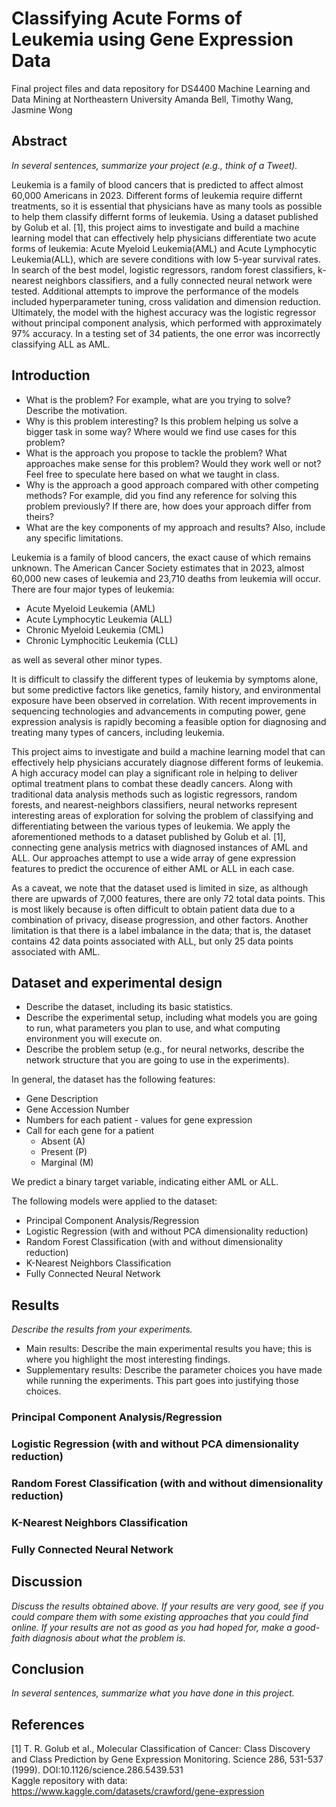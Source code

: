 # Classifying Acute Forms of Leukemia using Gene Expression Data
Final project files and data repository for DS4400 Machine Learning and Data Mining at Northeastern University
Amanda Bell, Timothy Wang, Jasmine Wong

## Abstract
_In several sentences, summarize your project (e.g., think of a Tweet)._

Leukemia is a family of blood cancers that is predicted to affect almost 60,000 Americans in 2023. Different forms of leukemia require differnt treatments, so it is essential that physicians have as many tools as possible to help them classify differnt forms of leukemia. Using a dataset published by Golub et al. [1], this project aims to investigate and build a machine learning model that can effectively help physicians differentiate two acute forms of leukemia: Acute Myeloid Leukemia(AML) and Acute Lymphocytic Leukemia(ALL), which are severe conditions with low 5-year survival rates. In search of the best model, logistic regressors, random forest classifiers, k-nearest neighbors classifiers, and a fully connected neural network were tested. Additional attempts to improve the performance of the models included hyperparameter tuning, cross validation and dimension reduction. Ultimately, the model with the highest accuracy was the logistic regressor without principal component analysis, which performed with approximately 97% accuracy. In a testing set of 34 patients, the one error was incorrectly classifying ALL as AML.

## Introduction
- What is the problem? For example, what are you trying to solve? Describe the motivation.
- Why is this problem interesting? Is this problem helping us solve a bigger task in some way? Where would we find use cases for this problem?
- What is the approach you propose to tackle the problem? What approaches make sense for this problem? Would they work well or not? Feel free to speculate here based on what we taught in class.
- Why is the approach a good approach compared with other competing methods? For example, did you find any reference for solving this problem previously? If there are, how does your approach differ from theirs?
- What are the key components of my approach and results? Also, include any specific limitations.

Leukemia is a family of blood cancers, the exact cause of which remains unknown. The American Cancer Society estimates that in 2023, almost 60,000 new cases of leukemia and 23,710 deaths from leukemia will occur. There are four major types of leukemia:
- Acute Myeloid Leukemia (AML)
- Acute Lymphocytic Leukemia (ALL)
- Chronic Myeloid Leukemia (CML)
- Chronic Lymphocitic Leukemia (CLL)

as well as several other minor types.

It is difficult to classify the different types of leukemia by symptoms alone, but some predictive factors like genetics, family history, and environmental exposure have been observed in correlation. With recent improvements in sequencing technologies and advancements in computing power, gene expression analysis is rapidly becoming a feasible option for diagnosing and treating many types of cancers, including leukemia.

This project aims to investigate and build a machine learning model that can effectively help physicians accurately diagnose different forms of leukemia. A high accuracy model can play a significant role in helping to deliver optimal treatment plans to combat these deadly cancers. Along with traditional data analysis methods such as logistic regressors, random forests, and nearest-neighbors classifiers, neural networks represent interesting areas of exploration for solving the problem of classifying and differentiating between the various types of leukemia. We apply the aforementioned methods to a dataset published by Golub et al. [1], connecting gene analysis metrics with diagnosed instances of AML and ALL. Our approaches attempt to use a wide array of gene expression features to predict the occurence of either AML or ALL in each case.

As a caveat, we note that the dataset used is limited in size, as although there are upwards of 7,000 features, there are only 72 total data points. This is most likely because is often difficult to obtain patient data due to a combination of privacy, disease progression, and other factors. Another limitation is that there is a label imbalance in the data; that is, the dataset contains 42 data points associated with ALL, but only 25 data points associated with AML.

## Dataset and experimental design
- Describe the dataset, including its basic statistics.
- Describe the experimental setup, including what models you are going to run, what parameters you plan to use, and what computing environment you will execute on.
- Describe the problem setup (e.g., for neural networks, describe the network structure that you are going to use in the experiments).

In general, the dataset has the following features:
- Gene Description 
- Gene Accession Number
- Numbers for each patient - values for gene expression
- Call for each gene for a patient
  - Absent (A)
  - Present (P)
  - Marginal (M)
  
We predict a binary target variable, indicating either AML or ALL.

The following models were applied to the dataset:
- Principal Component Analysis/Regression
- Logistic Regression (with and without PCA dimensionality reduction)
- Random Forest Classification (with and without dimensionality reduction)
- K-Nearest Neighbors Classification
- Fully Connected Neural Network

## Results
_Describe the results from your experiments._
- Main results: Describe the main experimental results you have; this is where you highlight the most interesting findings.
- Supplementary results: Describe the parameter choices you have made while running the experiments. This part goes into justifying those choices.

### Principal Component Analysis/Regression

### Logistic Regression (with and without PCA dimensionality reduction)

### Random Forest Classification (with and without dimensionality reduction)

### K-Nearest Neighbors Classification

### Fully Connected Neural Network

## Discussion
_Discuss the results obtained above. If your results are very good, see if you could compare them with some existing approaches that you could find online. If your results are not as good as you had hoped for, make a good-faith diagnosis about what the problem is._

## Conclusion
_In several sentences, summarize what you have done in this project._

## References
[1] T. R. Golub et al., Molecular Classification of Cancer: Class Discovery and Class Prediction by Gene Expression Monitoring. Science 286, 531-537 (1999). DOI:10.1126/science.286.5439.531
<br>Kaggle repository with data: https://www.kaggle.com/datasets/crawford/gene-expression
